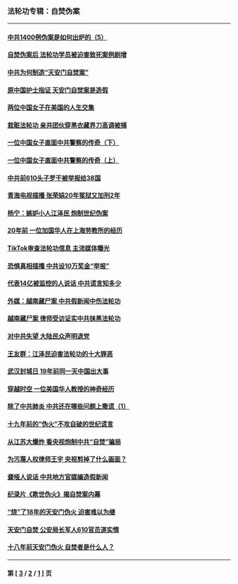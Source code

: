 ### 法轮功专辑：自焚伪案
---
#### [中共1400例伪案是如何出炉的（5）](../../pages/nf5562/n13226831.md?12110430) 
#### [自焚伪案后 法轮功学员被迫害致死案例剧增](../../pages/nf5562/n13190600.md?12110430) 
#### [中共为何制造“天安门自焚案”](../../pages/nf5562/n13183270.md?12110430) 
#### [原中国护士指证 天安门自焚案是造假](../../pages/nf5562/n13172289.md?12110430) 
#### [两位中国女子在美国的人生交集](../../pages/nf5562/n13156138.md?12110430) 
#### [栽赃法轮功 亲共团伙穿黑衣藏界刀高调被捕](../../pages/nf5562/n13073780.md?12110430) 
#### [一位中国女子直面中共警察的传奇（下）](../../pages/nf5562/n12989706.md?12110430) 
#### [一位中国女子直面中共警察的传奇（上）](../../pages/nf5562/n12985072.md?12110430) 
#### [中共前610头子罗干被举报给38国](../../pages/nf5562/n12975419.md?12110430) 
#### [青海电视插播 张荣娟20年冤狱又加刑2年](../../pages/nf5562/n12738166.md?12110430) 
#### [杨宁：嫉妒小人江泽民 炮制世纪伪案](../../pages/nf5562/n12724108.md?12110430) 
#### [20年前 一位加国华人在上海劳教所的经历](../../pages/nf5562/n12707932.md?12110430) 
#### [TikTok审查法轮功信息 主流媒体曝光](../../pages/nf5562/n12362336.md?12110430) 
#### [恐惧真相插播 中共设10万奖金“举报”](../../pages/nf5562/n12306396.md?12110430) 
#### [代表14亿被监控的人说话 中共谎言知多少](../../pages/nf5562/n12297484.md?12110430) 
#### [外媒：越南藏尸案 中共假新闻中伤法轮功](../../pages/nf5562/n12264411.md?12110430) 
#### [越南藏尸案 律师受访证实中共抹黑法轮功](../../pages/nf5562/n12261878.md?12110430) 
#### [对中共失望 大陆民众声明退党](../../pages/nf5562/n12187315.md?12110430) 
#### [王友群：江泽民迫害法轮功的十大罪恶](../../pages/nf5562/n12169074.md?12110430) 
#### [武汉封城日 19年前同一天中国出大事](../../pages/nf5562/n12150901.md?12110430) 
#### [穿越时空  一位美国华人教授的神奇经历](../../pages/nf5562/n12097460.md?12110430) 
#### [除了中共肺炎 中共还在哪些问题上撒谎（1）](../../pages/nf5562/n11955770.md?12110430) 
#### [十九年前的“伪火”不攻自破的世纪谎言](../../pages/nf5562/n11813238.md?12110430) 
#### [从江苏大爆炸 看央视炮制中共“自焚”骗局](../../pages/nf5562/n11140275.md?12110430) 
#### [为污蔑人权律师王宇 央视剪掉了什么画面？](../../pages/nf5562/n11130142.md?12110430) 
#### [聋哑人说话 中共地方官媒编造假新闻](../../pages/nf5562/n11006067.md?12110430) 
#### [纪录片《欺世伪火》揭自焚案内幕](../../pages/nf5562/n11002664.md?12110430) 
#### [“烧”了18年的天安门伪火 迫害难以为继](../../pages/nf5562/n10996660.md?12110430) 
#### [天安门自焚 公安局长军人610官员道实情](../../pages/nf5562/n10997098.md?12110430) 
#### [十八年前天安门伪火 自焚者是什么人？](../../pages/nf5562/n10996556.md?12110430) 

---
#### 第 [ [3](./3.md?12110430) / [2](./2.md?12110430) / [1](./1.md?12110430) ] 页
